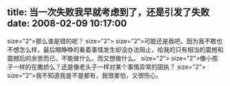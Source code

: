 title: 当一次失败我早就考虑到了，还是引发了失败
date: 2008-02-09 10:17:00
---

 size="2">那么谁是错的呢？  size="2">   size="2">可能还是我吧，因为我不敢也不想怎么样，最后眼睁睁的看着事情发生却没办法阻止，给我的只有相当的震撼和震撼后的余思而已。不能做什么，而又想做什么。  size="2">   size="2">像小孩子一样的在撒娇么？还是像老头子一样对某个事情异常的固执？  size="2">   size="2">我不知道我是不是都有，我很害怕，又很伤心。

